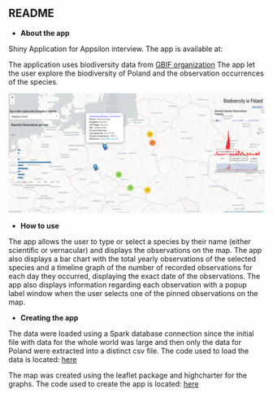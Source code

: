 ## README

- **About the app**

Shiny Application for Appsilon interview. The app is available at:

The application uses biodiversity data from [GBIF organization](https://www.gbif.org/occurrence/search?dataset_key=8a863029-f435-446a-821e-275f4f641165)
The app let the user explore the biodiversity of Poland and the observation occurrences of the species.

![App Image](app_image.png)


- **How to use**

The app allows the user to type or select a species by their name (either scientific or vernacular) and displays the observations on the map. The app also displays a bar chart with the total yearly observations of the selected species and a timeline graph of the number of recorded observations for each day they occurred, displaying the exact date of the observations. The app also displays information regarding each observation with a popup label window when the user selects one of the pinned observations on the map.

- **Creating the app**

The data were loaded using a Spark database connection since the initial file with data for the whole world
was large and then only the data for Poland were extracted into a distinct csv file.
The code used to load the data is located: [here](https://github.com/mzouvelos/Poland_biodiversity_appsilon/blob/main/R/Load.R)


The map was created using the leaflet package and highcharter for the graphs.
The code used to create the app is located: [here](https://github.com/mzouvelos/Poland_biodiversity_appsilon/blob/main/R/app.R)